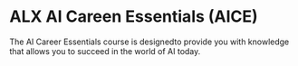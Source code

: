 # ALX AI Careen Essentials (AICE)

The AI Career Essentials course is designedto provide you with knowledge that allows you to succeed in the world of AI today.
